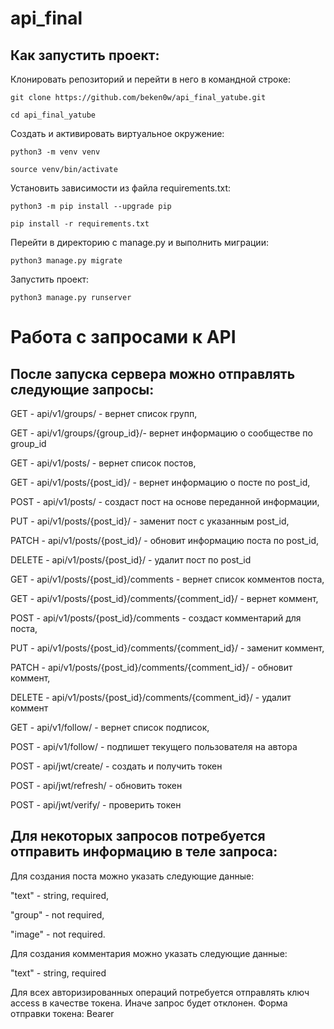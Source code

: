 # api_final
## Как запустить проект:

Клонировать репозиторий и перейти в него в командной строке:

```git clone https://github.com/beken0w/api_final_yatube.git```

```cd api_final_yatube```

Cоздать и активировать виртуальное окружение:

```python3 -m venv venv```

```source venv/bin/activate```

Установить зависимости из файла requirements.txt:

```python3 -m pip install --upgrade pip```

```pip install -r requirements.txt```

Перейти в директорию с manage.py и выполнить миграции:

```python3 manage.py migrate```

Запустить проект:

```python3 manage.py runserver```

# Работа с запросами к API

## После запуска сервера можно отправлять следующие запросы:

GET - api/v1/groups/ - вернет список групп,

GET - api/v1/groups/{group_id}/- вернет информацию о сообществе по group_id


GET - api/v1/posts/ - вернет список постов,

GET - api/v1/posts/{post_id}/ - вернет информацию о посте по post_id,

POST - api/v1/posts/ - создаст пост на основе переданной информации,

PUT - api/v1/posts/{post_id}/ - заменит пост с указанным post_id,

PATCH - api/v1/posts/{post_id}/ - обновит информацию поста по post_id,

DELETE - api/v1/posts/{post_id}/ - удалит пост по post_id


GET - api/v1/posts/{post_id}/comments - вернет список комментов поста,

GET - api/v1/posts/{post_id}/comments/{comment_id}/ - вернет коммент,

POST - api/v1/posts/{post_id}/comments - создаст комментарий для поста,

PUT - api/v1/posts/{post_id}/comments/{comment_id}/ - заменит коммент,

PATCH - api/v1/posts/{post_id}/comments/{comment_id}/ - обновит коммент,

DELETE - api/v1/posts/{post_id}/comments/{comment_id}/ - удалит коммент


GET - api/v1/follow/ - вернет список подписок,

POST - api/v1/follow/ - подпишет текущего пользователя на автора


POST - api/jwt/create/ - создать и получить токен

POST - api/jwt/refresh/ -  обновить токен

POST - api/jwt/verify/ - проверить токен


## Для некоторых запросов потребуется отправить информацию в теле запроса:

Для создания поста можно указать следующие данные:

"text" - string, required,

"group" - not required,

"image" - not required.


Для создания комментария можно указать следующие данные:

"text" - string, required

Для всех авторизированных операций потребуется отправлять ключ access в качестве токена. Иначе запрос будет отклонен.
Форма отправки токена: Bearer <token>
